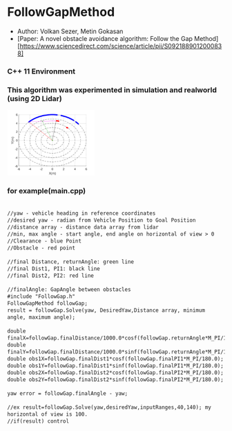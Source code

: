 # FollowGapMethod 
- Author: Volkan Sezer, Metin Gokasan
- [Paper: A novel obstacle avoidance algorithm: Follow the Gap Method][https://www.sciencedirect.com/science/article/pii/S0921889012000838]
### C++ 11 Environment
### This algorithm was experimented in simulation and realworld (using 2D Lidar)
<img src="Log.png" width="40%" height="30%" alt="log"></img>


### for example(main.cpp) 
<pre><code>
//yaw - vehicle heading in reference coordinates
//desired yaw - radian from Vehicle Position to Goal Position 
//distance array - distance data array from lidar
//min, max angle - start angle, end angle on horizontal of view > 0
//Clearance - blue Point
//Obstacle - red point

//final Distance, returnAngle: green line
//final Dist1, PI1: black line
//final Dist2, PI2: red line

//finalAngle: GapAngle between obstacles
#include "FollowGap.h"
FollowGapMethod followGap;
result = followGap.Solve(yaw, DesiredYaw,Distance array, minimum angle, maximum angle);

double finalX=followGap.finalDistance/1000.0*cosf(followGap.returnAngle*M_PI/180.0);
double finalY=followGap.finalDistance/1000.0*sinf(followGap.returnAngle*M_PI/180.0);
double obs1X=followGap.finalDist1*cosf(followGap.finalPI1*M_PI/180.0);
double obs1Y=followGap.finalDist1*sinf(followGap.finalPI1*M_PI/180.0);
double obs2X=followGap.finalDist2*cosf(followGap.finalPI2*M_PI/180.0);
double obs2Y=followGap.finalDist2*sinf(followGap.finalPI2*M_PI/180.0);

yaw error = followGap.finalAngle - yaw;

//ex result=followGap.Solve(yaw,desiredYaw,inputRanges,40,140); my horizontal of view is 100.
//if(result) control
</code></pre>
